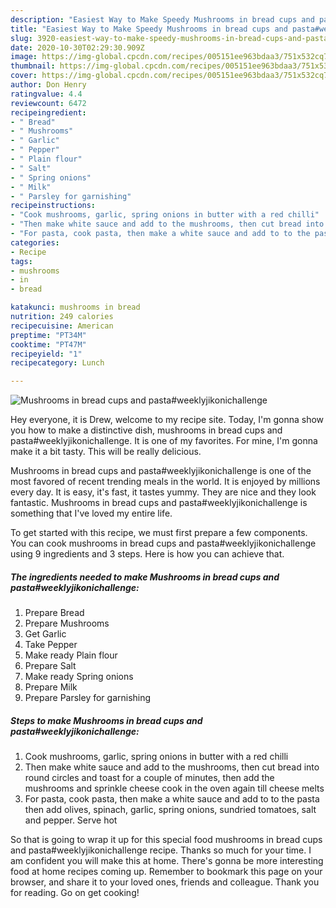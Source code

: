 ```yaml
---
description: "Easiest Way to Make Speedy Mushrooms in bread cups and pasta#weeklyjikonichallenge"
title: "Easiest Way to Make Speedy Mushrooms in bread cups and pasta#weeklyjikonichallenge"
slug: 3920-easiest-way-to-make-speedy-mushrooms-in-bread-cups-and-pastaweeklyjikonichallenge
date: 2020-10-30T02:29:30.909Z
image: https://img-global.cpcdn.com/recipes/005151ee963bdaa3/751x532cq70/mushrooms-in-bread-cups-and-pastaweeklyjikonichallenge-recipe-main-photo.jpg
thumbnail: https://img-global.cpcdn.com/recipes/005151ee963bdaa3/751x532cq70/mushrooms-in-bread-cups-and-pastaweeklyjikonichallenge-recipe-main-photo.jpg
cover: https://img-global.cpcdn.com/recipes/005151ee963bdaa3/751x532cq70/mushrooms-in-bread-cups-and-pastaweeklyjikonichallenge-recipe-main-photo.jpg
author: Don Henry
ratingvalue: 4.4
reviewcount: 6472
recipeingredient:
- " Bread"
- " Mushrooms"
- " Garlic"
- " Pepper"
- " Plain flour"
- " Salt"
- " Spring onions"
- " Milk"
- " Parsley for garnishing"
recipeinstructions:
- "Cook mushrooms, garlic, spring onions in butter with a red chilli"
- "Then make white sauce and add to the mushrooms, then cut bread into round circles and toast for a couple of minutes, then add the mushrooms and sprinkle cheese cook in the oven again till cheese melts"
- "For pasta, cook pasta, then make a white sauce and add to to the pasta then add olives, spinach, garlic, spring onions, sundried tomatoes, salt and pepper. Serve hot"
categories:
- Recipe
tags:
- mushrooms
- in
- bread

katakunci: mushrooms in bread 
nutrition: 249 calories
recipecuisine: American
preptime: "PT34M"
cooktime: "PT47M"
recipeyield: "1"
recipecategory: Lunch

---
```



![Mushrooms in bread cups and pasta#weeklyjikonichallenge](https://img-global.cpcdn.com/recipes/005151ee963bdaa3/751x532cq70/mushrooms-in-bread-cups-and-pastaweeklyjikonichallenge-recipe-main-photo.jpg)

Hey everyone, it is Drew, welcome to my recipe site. Today, I'm gonna show you how to make a distinctive dish, mushrooms in bread cups and pasta#weeklyjikonichallenge. It is one of my favorites. For mine, I'm gonna make it a bit tasty. This will be really delicious.

Mushrooms in bread cups and pasta#weeklyjikonichallenge is one of the most favored of recent trending meals in the world. It is enjoyed by millions every day. It is easy, it's fast, it tastes yummy. They are nice and they look fantastic. Mushrooms in bread cups and pasta#weeklyjikonichallenge is something that I've loved my entire life.




To get started with this recipe, we must first prepare a few components. You can cook mushrooms in bread cups and pasta#weeklyjikonichallenge using 9 ingredients and 3 steps. Here is how you can achieve that.

<!--inarticleads1-->

##### The ingredients needed to make Mushrooms in bread cups and pasta#weeklyjikonichallenge:

1. Prepare  Bread
1. Prepare  Mushrooms
1. Get  Garlic
1. Take  Pepper
1. Make ready  Plain flour
1. Prepare  Salt
1. Make ready  Spring onions
1. Prepare  Milk
1. Prepare  Parsley for garnishing




<!--inarticleads2-->

##### Steps to make Mushrooms in bread cups and pasta#weeklyjikonichallenge:

1. Cook mushrooms, garlic, spring onions in butter with a red chilli
1. Then make white sauce and add to the mushrooms, then cut bread into round circles and toast for a couple of minutes, then add the mushrooms and sprinkle cheese cook in the oven again till cheese melts
1. For pasta, cook pasta, then make a white sauce and add to to the pasta then add olives, spinach, garlic, spring onions, sundried tomatoes, salt and pepper. Serve hot




So that is going to wrap it up for this special food mushrooms in bread cups and pasta#weeklyjikonichallenge recipe. Thanks so much for your time. I am confident you will make this at home. There's gonna be more interesting food at home recipes coming up. Remember to bookmark this page on your browser, and share it to your loved ones, friends and colleague. Thank you for reading. Go on get cooking!

